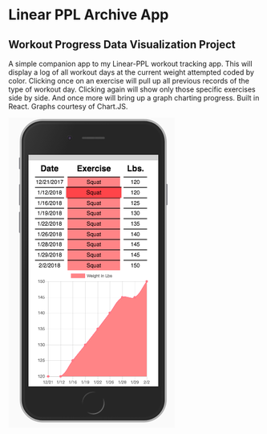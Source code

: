 # Linear PPL Archive App

## Workout Progress Data Visualization Project

A simple companion app to my Linear-PPL workout tracking app. This will display a log of all workout days at the current weight attempted coded by color. Clicking once on an exercise will pull up all previous records of the type of workout day. Clicking again will show only those specific exercises side by side. And once more will bring up a graph charting progress. Built in React. Graphs courtesy of Chart.JS.

![Linear PPL Archive App on iPhone 6 Display](https://raw.githubusercontent.com/marcaaron/linear-ppl-companion/master/Linear-PPL-Companion-SS.png)
